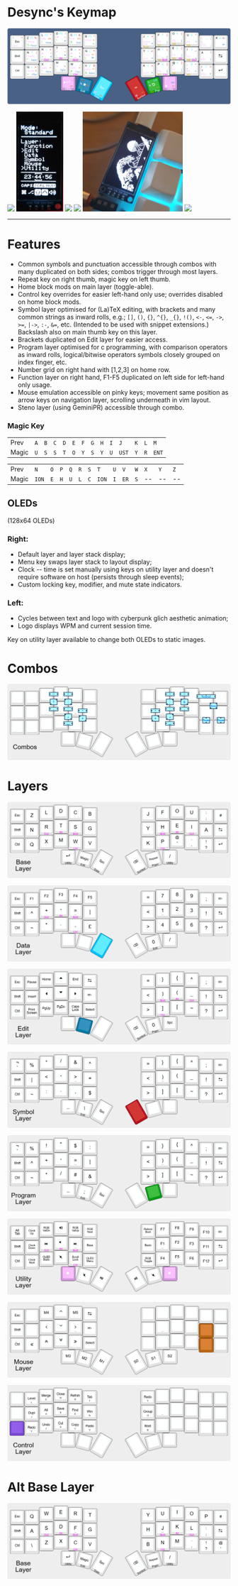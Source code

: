 # Desync's Keymap
![Layout](images/layout.png?raw=true)


<img src="./images/left.gif" height="225"> <img src="./images/right.jpg" height="225"> <img src="./images/base display.png" height="225"> <img src="./images/edit display.png" height="225"> <img src="./images/waves.png" height="225"> <img src="./images/four-byte-burger.png" height="225">

---
# Features
- Common symbols and punctuation accessible through combos with many duplicated on both sides; combos trigger through most layers.
- Repeat key on right thumb, magic key on left thumb.
- Home block mods on main layer (toggle-able).
- Control key overrides for easier left-hand only use; overrides disabled on home block mods.
- Symbol layer optimised for (La)TeX editing, with brackets and many common strings as inward rolls, e.g.; `[]`, `()`, `{}`, `^{}`, `_{}`, `!()`, `<-`, `<=`, `->`, `>=`, `|->`, `:-`, `&=`, etc. (Intended to be used with snippet extensions.) Backslash also on main thumb key on this layer.
- Brackets duplicated on Edit layer for easier access.
- Program layer optimised for c programming, with comparison operators as inward rolls, logical/bitwise operators symbols closely grouped on index finger, etc.
- Number grid on right hand with [1,2,3] on home row.
- Function layer on right hand, F1-F5 duplicated on left side for left-hand only usage.
- Mouse emulation accessible on pinky keys; movement same position as arrow keys on navigation layer, scrolling underneath in vim layout.
- Steno layer (using GeminiPR) accessible through combo.

### Magic Key

|     |     |     |     |     |     |     |     |     |     |     |     |     |     |
| --- | --- | --- | --- | --- | --- | --- | --- | --- | --- | --- | --- | --- | --- |
| Prev  | `A` | `B`  | `C` | `D` | `E` | `F` | `G` | `H` | `I` | `J`   | `K` | `L` | `M`   | 
| Magic | `U` | `S`  | `S` | `T` | `O` | `Y` | `S` | `Y` | `U` | `UST` | `Y` | `R` | `ENT` |

|     |     |     |     |     |     |     |     |     |     |     |     |     |     |
| --- | --- | --- | --- | --- | --- | --- | --- | --- | --- | --- | --- | --- | --- |
| Prev  | `N`   | `O` | `P` | `Q` | `R` | `S` | `T`   | `U` | `V`  | `W` | `X` | `Y` | `Z` |
| Magic | `ION` | `E` | `H` | `U` | `L` | `C` | `ION` | `I` | `ER` | `S` | --  | --  | --  |



## OLEDs
(128x64 OLEDs)
### Right:
- Default layer and layer stack display;
- Menu key swaps layer stack to layout display;
- Clock -- time is set manually using keys on utility layer and doesn't require software on host (persists through sleep events);
- Custom locking key, modifier, and mute state indicators.

### Left:
- Cycles between text and logo with cyberpunk glich aesthetic animation;
- Logo displays WPM and current session time.

Key on utility layer available to change both OLEDs to static images.

# Combos

![Combos](images/combos.png?raw=true)

# Layers
![Base](images/base.png?raw=true)

![Data](images/data.png?raw=true)

![Edit](images/edit.png?raw=true)

![Symbol](images/symbol.png?raw=true)

![Program](images/program.png?raw=true)

![Utility](images/utility.png?raw=true)

![Mouse](images/mouse.png?raw=true)

![Control](images/control.png?raw=true)


# Alt Base Layer

![QWERTY](images/qwerty.png?raw=true)


